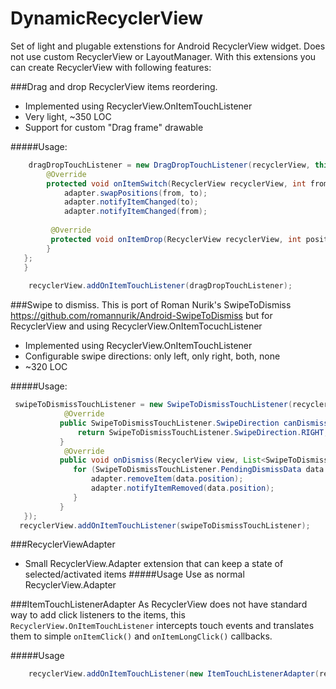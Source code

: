 DynamicRecyclerView
===================

Set of light and plugable extenstions for Android RecyclerView widget. Does not use custom RecyclerView or LayoutManager.
With this extensions you can create RecyclerView with following features:

###Drag and drop RecyclerView items reordering. 
- Implemented using RecyclerView.OnItemTouchListener
- Very light, ~350 LOC
- Support for custom "Drag frame" drawable
 
#####Usage:
```java
    dragDropTouchListener = new DragDropTouchListener(recyclerView, this) {
        @Override
        protected void onItemSwitch(RecyclerView recyclerView, int from, int to) {
            adapter.swapPositions(from, to);
            adapter.notifyItemChanged(to);
            adapter.notifyItemChanged(from);
 
         @Override
         protected void onItemDrop(RecyclerView recyclerView, int position) {
        }
   };
   }
   
    recyclerView.addOnItemTouchListener(dragDropTouchListener);
```
###Swipe to dismiss. 
This is port of Roman Nurik's SwipeToDismiss https://github.com/romannurik/Android-SwipeToDismiss but for RecyclerView and using RecyclerView.OnItemTocuchListener
- Implemented using RecyclerView.OnItemTouchListener
- Configurable swipe directions: only left, only right, both, none
- ~320 LOC 

#####Usage:
```java
 swipeToDismissTouchListener = new SwipeToDismissTouchListener(recyclerView, new SwipeToDismissTouchListener.DismissCallbacks() {
            @Override
           public SwipeToDismissTouchListener.SwipeDirection canDismiss(int position) {
               return SwipeToDismissTouchListener.SwipeDirection.RIGHT;
           }
            @Override
           public void onDismiss(RecyclerView view, List<SwipeToDismissTouchListener.PendingDismissData> dismissData) {
              for (SwipeToDismissTouchListener.PendingDismissData data : dismissData) {
                  adapter.removeItem(data.position);
                  adapter.notifyItemRemoved(data.position);
              }
           }
   });
  recyclerView.addOnItemTouchListener(swipeToDismissTouchListener);
```

###RecyclerViewAdapter
- Small RecyclerView.Adapter extension that can keep a state of selected/activated items
#####Usage
Use as normal RecyclerView.Adapter

###ItemTouchListenerAdapter
As RecyclerView does not have standard way to add click listeners to the items, this `RecyclerView.OnItemTouchListener` intercepts touch events and translates them to simple `onItemClick()` and `onItemLongClick()` callbacks.

#####Usage
```java
    recyclerView.addOnItemTouchListener(new ItemTouchListenerAdapter(recyclerView, this));
```


